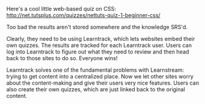 Here's a cool little web-based quiz on CSS: http://net.tutsplus.com/quizzes/nettuts-quiz-1-beginner-css/

Too bad the results aren't stored somewhere and the knowledge SRS'd. 

Clearly, they need to be using Learntrack, which lets websites embed their own quizzes. The results are tracked for each Learntrack user. Users can log into Learntrack to figure out what they need to review and then head back to those sites to do so. Everyone wins!

Learntrack solves one of the fundamental problems with Learnstream: trying to get content into a centralized place. Now we let other sites worry about the content-making and give their users very nice features. Users can also create their own quizzes, which are just linked back to the original content. 
